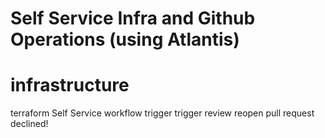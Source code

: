 # Self Service Infra and Github Operations (using Atlantis)

# infrastructure
terraform
Self Service
workflow trigger
trigger review reopen
pull request declined!